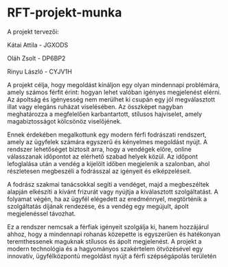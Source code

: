 # RFT-projekt-munka

A projekt tervezői: 

Kátai Attila - JGXODS

Oláh Zsolt - DP6BP2

Rinyu László - CYJV1H

A projekt célja, hogy megoldást kínáljon egy olyan mindennapi problémára, amely számos férfit érint: hogyan lehet valóban igényes megjelenést elérni. Az ápoltság és igényesség nem merülhet ki csupán egy jól megválasztott illat vagy elegáns ruházat viselésében. Az összképet nagyban meghatározza a megfelelően karbantartott, stílusos hajviselet, amely magabiztosságot kölcsönöz viselőjének.

Ennek érdekében megalkottunk egy modern férfi fodrászati rendszert, amely az ügyfelek számára egyszerű és kényelmes megoldást nyújt. A rendszer lehetőséget biztosít arra, hogy a vendégek előre, online válasszanak időpontot az elérhető szabad helyek közül. Az időpont lefoglalása után a vendég a kijelölt időben megjelenik a szalonban, ahol részletesen megbeszéli a fodrásszal az igényeit és elképzeléseit.

A fodrász szakmai tanácsokkal segíti a vendéget, majd a megbeszéltek alapján elkészíti a kívánt frizurát vagy nyújtja a kiválasztott szolgáltatást. A folyamat végén, ha az ügyfél elégedett az eredménnyel, megtörténik a szolgáltatás díjának rendezése, és a vendég egy megújult, ápolt megjelenéssel távozhat.

Ez a rendszer nemcsak a férfiak igényeit szolgálja ki, hanem hozzájárul ahhoz, hogy a mindennapi rohanás közepette is egyszerűen és hatékonyan teremthessenek maguknak stílusos és ápolt megjelenést. A projekt a modern technológia és a hagyományos szakértelem ötvözésével egy innovatív, ügyfélközpontú megoldást nyújt a férfi szépségápolás területén
